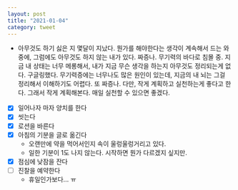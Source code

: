 ```yaml
---
layout: post
title: "2021-01-04"
category: tweet
---
```

- 아무것도 하기 싫은 지 몇달이 지났다. 뭔가를 해야한다는 생각이 계속해서 드는 와중에, 그럼에도 아무것도 하지 않는 내가 있다. 짜증나.
무기력의 바다로 침몰 중. 지금 내 상태는 너무 메롱해서, 내가 지금 무슨 생각을 하는지 아무것도 정리되는게 없다. 
구글링했다. 무기력증에는 너무나도 많은 원인이 있는데, 지금의 내 뇌는 그걸 정리해서 이해하기도 어렵다. 또 짜증나.
다만, 작게 계획하고 실천하는게 좋다고 한다. 그래서 작게 계획해본다. 매일 실천할 수 있으면 좋겠다.

- [x] 일어나자 마자 양치를 한다
- [x] 씻는다
- [x] 로션을 바른다
- [x] 아침의 기분을 글로 옮긴다
  - 오랜만에 약을 먹어서인지 속이 울렁울렁거리고 있다.
  - 일한 기분이 1도 나지 않는다. 시작하면 뭔가 다르겠지 싶지만.
- [x] 점심에 낮잠을 잔다
- [ ] 진찰을 예약한다
  - 휴일인가보다... ㅠ

